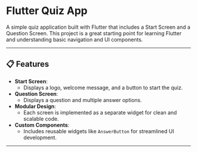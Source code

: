 # Flutter Quiz App

A simple quiz application built with Flutter that includes a Start Screen and a Question Screen. This project is a great starting point for learning Flutter and understanding basic navigation and UI components.

---

## 📋 Features

- **Start Screen**:  
  - Displays a logo, welcome message, and a button to start the quiz.  
- **Question Screen**:  
  - Displays a question and multiple answer options.  
- **Modular Design**:  
  - Each screen is implemented as a separate widget for clean and scalable code.  
- **Custom Components**:  
  - Includes reusable widgets like `AnswerButton` for streamlined UI development.

---
